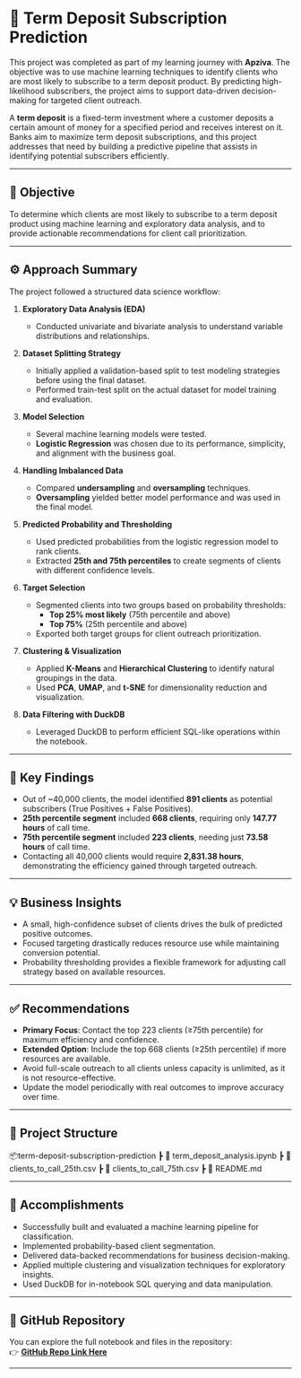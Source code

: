 # 📘 Term Deposit Subscription Prediction

This project was completed as part of my learning journey with **Apziva**. The objective was to use machine learning techniques to identify clients who are most likely to subscribe to a term deposit product. By predicting high-likelihood subscribers, the project aims to support data-driven decision-making for targeted client outreach.

A **term deposit** is a fixed-term investment where a customer deposits a certain amount of money for a specified period and receives interest on it. Banks aim to maximize term deposit subscriptions, and this project addresses that need by building a predictive pipeline that assists in identifying potential subscribers efficiently.

---

## 🎯 Objective

To determine which clients are most likely to subscribe to a term deposit product using machine learning and exploratory data analysis, and to provide actionable recommendations for client call prioritization.

---

## ⚙️ Approach Summary

The project followed a structured data science workflow:

1. **Exploratory Data Analysis (EDA)**  
   - Conducted univariate and bivariate analysis to understand variable distributions and relationships.

2. **Dataset Splitting Strategy**  
   - Initially applied a validation-based split to test modeling strategies before using the final dataset.
   - Performed train-test split on the actual dataset for model training and evaluation.

3. **Model Selection**  
   - Several machine learning models were tested.
   - **Logistic Regression** was chosen due to its performance, simplicity, and alignment with the business goal.

4. **Handling Imbalanced Data**  
   - Compared **undersampling** and **oversampling** techniques.
   - **Oversampling** yielded better model performance and was used in the final model.

5. **Predicted Probability and Thresholding**  
   - Used predicted probabilities from the logistic regression model to rank clients.
   - Extracted **25th and 75th percentiles** to create segments of clients with different confidence levels.

6. **Target Selection**  
   - Segmented clients into two groups based on probability thresholds:
     - **Top 25% most likely** (75th percentile and above)
     - **Top 75%** (25th percentile and above)
   - Exported both target groups for client outreach prioritization.

7. **Clustering & Visualization**  
   - Applied **K-Means** and **Hierarchical Clustering** to identify natural groupings in the data.
   - Used **PCA**, **UMAP**, and **t-SNE** for dimensionality reduction and visualization.

8. **Data Filtering with DuckDB**  
   - Leveraged DuckDB to perform efficient SQL-like operations within the notebook.

---

## 📌 Key Findings

- Out of ~40,000 clients, the model identified **891 clients** as potential subscribers (True Positives + False Positives).
- **25th percentile segment** included **668 clients**, requiring only **147.77 hours** of call time.
- **75th percentile segment** included **223 clients**, needing just **73.58 hours** of call time.
- Contacting all 40,000 clients would require **2,831.38 hours**, demonstrating the efficiency gained through targeted outreach.

---

## 💡 Business Insights

- A small, high-confidence subset of clients drives the bulk of predicted positive outcomes.
- Focused targeting drastically reduces resource use while maintaining conversion potential.
- Probability thresholding provides a flexible framework for adjusting call strategy based on available resources.

---

## ✅ Recommendations

- **Primary Focus**: Contact the top 223 clients (≥75th percentile) for maximum efficiency and confidence.
- **Extended Option**: Include the top 668 clients (≥25th percentile) if more resources are available.
- Avoid full-scale outreach to all clients unless capacity is unlimited, as it is not resource-effective.
- Update the model periodically with real outcomes to improve accuracy over time.

---

## 📂 Project Structure

📦term-deposit-subscription-prediction
┣ 📄 term_deposit_analysis.ipynb
┣ 📄 clients_to_call_25th.csv
┣ 📄 clients_to_call_75th.csv
┣ 📄 README.md


---

## 🚀 Accomplishments

- Successfully built and evaluated a machine learning pipeline for classification.
- Implemented probability-based client segmentation.
- Delivered data-backed recommendations for business decision-making.
- Applied multiple clustering and visualization techniques for exploratory insights.
- Used DuckDB for in-notebook SQL querying and data manipulation.

---

## 🔗 GitHub Repository

You can explore the full notebook and files in the repository:  
👉 [**GitHub Repo Link Here**](https://github.com/your-username/your-repo-name)

---

